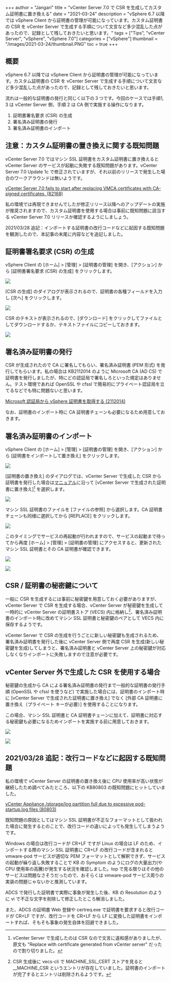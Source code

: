 +++
author = "Jangari"
title = "vCenter Server 7.0 で CSR を生成してカスタム証明書に置き換える"
date = "2021-03-24"
description = "vSphere 6.7 以降では vSphere Client から証明書の管理が可能になっています。カスタム証明書の CSR を vCenter Server で生成する手順について文言など多少混乱した点があったので、記録として残しておきたいと思います。"
tags = ["Tips", "vCenter Server", "vSphere", "vSphere 7.0"]
categories = ["vSphere"]
thumbnail = "/images/2021-03-24/thumbnail.PNG"
toc = true
+++

## 概要

vSphere 6.7 以降では vSphere Client から証明書の管理が可能になっています。カスタム証明書の CSR を vCenter Server で生成する手順について文言など多少混乱した点があったので、記録として残しておきたいと思います。

流れは一般的な証明書の発行と同じく以下の３つです。今回のケースでは手順1, 3 は vCenter Server 側、手順 2 は CA 側で実施する操作になります。

1. 証明書署名要求 (CSR) の生成
2. 署名済み証明書の発行
3. 署名済み証明書のインポート

## 注意：カスタム証明書の置き換えに関する既知問題

vCenter Server 7.0 ではマシン SSL 証明書をカスタム証明書に置き換えると vCenter Server のサービスが起動に失敗する既知問題があります。vCenter Server 7.0 Update 1c で修正されていますが、それ以前のリリースで発生した場合のワークアラウンドは無いようです。

[vCenter Server 7.0 fails to start after replacing VMCA certificates with CA-signed certificates. (82168)](https://kb.vmware.com/s/article/82168)

私の環境では再現できませんでしたが修正リリース以降へのアップデートの実施が推奨されますので、カスタム証明書を使用する場合は事前に既知問題に該当する vCenter Server 7.0 リリースか確認するようにしましょう。

2021/03/28 追記：インポートする証明書の改行コードなどに起因する既知問題を観測したので、本記事の末尾に内容などを追記しました。

## 証明書署名要求 (CSR) の生成

vSphere Client の [ホーム] > [管理] > [証明書の管理] を開き、[アクション] から [証明書署名要求 (CSR) の生成] をクリックします。

![](/images/2021-03-24/replace-certificate-gui-001.PNG)

[CSR の生成] のダイアログが表示されるので、証明書の各種フィールドを入力し [次へ] をクリックします。

![](/images/2021-03-24/replace-certificate-gui-002.PNG)

CSR のテキストが表示されるので、[ダウンロード] をクリックしてファイルとしてダウンロードするか、テキストファイルにコピーしておきます。

![](/images/2021-03-24/replace-certificate-gui-003.PNG)

## 署名済み証明書の発行

CSR が生成されたので CA に署名してもらい、署名済み証明書 (PEM 形式) を発行してもらいます。私の場合は KB2112014 のように Microsoft CA (AD CS) で証明書を発行しましたが、特にどの認証局で署名しろといった規定はありません。テスト環境であれば OpenSSL や cfssl で簡易的にプライベート認証局を立てるなどでも特に問題ないと思います。

[Microsoft 認証局から vSphere 証明書を取得する (2112014)](https://kb.vmware.com/s/article/2112014?lang=ja)

なお、証明書のインポート時に CA 証明書チェーンも必要になるため用意しておきます。

## 署名済み証明書のインポート

vSphere Client の [ホーム] > [管理] > [証明書の管理] を開き、[アクション] から [証明書をインポートして置き換え] をクリックします。

![](/images/2021-03-24/replace-certificate-gui-001.PNG)

[証明書の置き換え] のダイアログでは、vCenter Server で生成した CSR から証明書を発行した場合は[マニュアル](https://docs.vmware.com/jp/VMware-vSphere/7.0/com.vmware.vsphere.authentication.doc/GUID-15A4FD99-37E2-41E5-8A35-247B8FDB019D.html)に沿って [vCenter Server で生成された証明書に置き換え][^1] を選択します。

[^1]: vCenter Server で生成したのは CSR なので文言に違和感がありましたが、原文も "Replace with certificate generated from vCenter server" だったので割り切りました。

![](/images/2021-03-24/replace-certificate-gui-004.PNG)

マシン SSL 証明書のファイルを [ファイルの参照] から選択します。CA 証明書チェーンも同様に選択してから [REPLACE] をクリックします。

![](/images/2021-03-24/replace-certificate-gui-005.PNG)

このタイミングでサービスの再起動が行われますので、サービスの起動まで待ってから再度 [ホーム] > [管理] > [証明書の管理] にアクセスすると、更新されたマシン SSL 証明書とその CA 証明書が確認できます。

![](/images/2021-03-24/replace-certificate-gui-006.PNG)

![](/images/2021-03-24/replace-certificate-gui-007.PNG)

## CSR / 証明書の秘密鍵について

一般に CSR を生成するには事前に秘密鍵を用意しておく必要がありますが、vCenter Server で CSR を生成する場合、vCenter Server が秘密鍵を生成して一時的に vCenter Server の証明書ストア (VECS) 内に格納し[^2]、署名済み証明書のインポート時に改めてマシン SSL 証明書と秘密鍵のペアとして VECS 内に保存するようです。

[^2]: CSR 生成後に vecs-cli で MACHINE_SSL_CERT ストアを見ると __MACHINE_CSR というエントリが存在していました。証明書のインポートが完了するとエントリは削除されるようです。

vCenter Server で CSR の生成を行うごとに新しい秘密鍵も生成されるため、署名済み証明書を発行した後に vCenter Server 側で再度 CSR を生成(新しい秘密鍵を生成)してしまうと、署名済み証明書と vCenter Server 上の秘密鍵が対応しなくなりインポートに失敗しますので注意が必要です。

## vCenter Server 外で生成した CSR を使用する場合

秘密鍵の生成から CA による署名済み証明書の発行まで一般的な証明書の発行手順 (OpenSSL や cfssl を使うなど) で実施した場合には、証明書のインポート時に [vCenter Server で生成された証明書に置き換え] でなく [外部 CA 証明書に置き換え（プライベート キーが必要）] を使用することになります。

この場合、マシン SSL 証明書と CA 証明書チェーンに加えて、証明書に対応する秘密鍵も必要になるためインポートを実施する前に用意しておきます。

![](/images/2021-03-24/replace-certificate-gui-008.PNG)

![](/images/2021-03-24/replace-certificate-gui-009.PNG)


## 2021/03/28 追記：改行コードなどに起因する既知問題

私の環境で vCenter Server の証明書の置き換え後に CPU 使用率が高い状態が継続したため調べてみたところ、以下の KB80803 の既知問題にヒットしていました。

[vCenter Appliance /storage/log partition full due to excessive pod-startup.log files (80803)](https://kb.vmware.com/s/article/80803)

既知問題の原因としてはマシン SSL 証明書が不正なフォーマットとして扱われた場合に発生するとのことで、改行コードの違いによっても発生してしまうようです。

Windows の場合は改行コードが CR+LF ですが Linux の場合は LF のため、インポートする際のマシン SSL 証明書に CR+LF の改行コードが含まれると vmware-pod サービスが適切な PEM フォーマットとして解釈できず、サービスの起動が繰り返し失敗することで KB の Symptom のようにログの大量出力(や CPU 使用率の高騰)が発生する状況を確認しました。top で見る限りはその他のサービスは問題なさそうだったので、おそらくは vmware-pod サービス周りの実装の問題じゃないかと推測しています。

ADCS で発行した証明書で実際に事象が発生した後、KB の Resolution のように vi で不正な文字を削除して修正したところ解消しました。

また、ADCS の証明書 Web 登録や certreq.exe で証明書を要求すると改行コードが CR+LF ですが、改行コードを CR+LF から LF に変換した証明書をインポートすれば、そもそも事象の発生自体を回避できました。